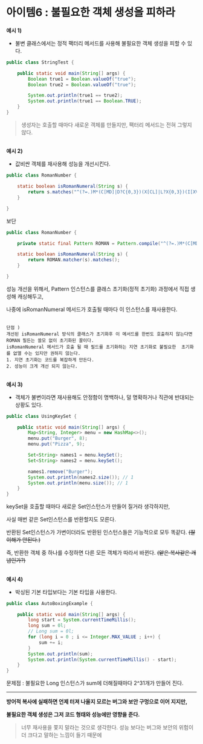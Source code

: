 # 아이템6  : 불필요한 객체 생성을 피하라
**예시 1)**
* 불변 클래스에서는 정적 팩터리 메서드를 사용해 불필요한 객체 생성을 피할 수 있다.
```java
public class StringTest {

    public static void main(String[] args) {
        Boolean true1 = Boolean.valueOf("true");
        Boolean true2 = Boolean.valueOf("true");

        System.out.println(true1 == true2);
        System.out.println(true1 == Boolean.TRUE);
    }
}
```
> 생성자는 호출할 때마다 새로운 객체를 만들지만, 팩터리 메서드는 전혀 그렇지 않다.


##
**예시 2)**
* 값비싼 객체를 재사용해 성능을 개선시킨다.
```java
public class RomanNumber {

    static boolean isRomanNumeral(String s) {
        return s.matches("^(?=.)M*(C[MD]|D?C{0,3})(X[CL]|L?X{0,3})(I[XV]|V?I{0,3})$");
    }

}
```
보단

```java
public class RomanNumber {

    private static final Pattern ROMAN = Pattern.compile("^(?=.)M*(C[MD]|D?C{0,3})(X[CL]|L?X{0,3})(I[XV]|V?I{0,3})$");

    static boolean isRomanNumeral(String s) {
        return ROMAN.matcher(s).matches();
    }

}
```

성능 개선을 위해서, Pattern 인스턴스를 클래스 초기화(정적 초기화) 과정에서 직접 생성해 캐싱해두고,

나중에 isRomanNumeral 메서드가 호출될 때마다 이 인스턴스를 재사용한다.
##
```
단점 )
개선된 isRomanNumeral 방식의 클래스가 초기화후 이 메서드를 한번도 호출하지 않는다면 ROMAN 필든는 쓸모 없이 초기화된 꼴이다.
isRomanNumeral 메서드가 호출 될 때 필드를 초기화하는 지연 초기화로 불필요한  초기화를 없앨 수는 있지만 권하지 않는다.
1. 지연 초기화는 코드를 복잡하게 만든다.
2. 성능이 크게 개선 되지 않는다.
```


##
**예시 3)**
* 객체가 불변이라면 재사용해도 안정함이 명백하나, 덜 명확하거나 직관에 반대되는 상황도 있다.

```java
public class UsingKeySet {

    public static void main(String[] args) {
        Map<String, Integer> menu = new HashMap<>();
        menu.put("Burger", 8);
        menu.put("Pizza", 9);

        Set<String> names1 = menu.keySet();
        Set<String> names2 = menu.keySet();

        names1.remove("Burger");
        System.out.println(names2.size()); // 1
        System.out.println(menu.size()); // 1
    }
}
```
keySet을 호출할 때마다 새로운 Set인스턴스가 만들어 질거라 생각하지만,

사실 매번 같은 Set인스턴스를 반환할지도 모른다.

반환된 Set인스턴스가 가변이더라도 반환된 인스턴스들은 기능적으로 모두 똑같다. ~~(잘 이해가 안된다.)~~

즉, 반환한 객체 중 하나를 수정하면 다른 모든 객체가 따라서 바뀐다. ~~(얕은 복사같은 개념인가?)~~


##

**예시 4)**
* 박싱된 기본 타입보다는 기본 타입을 사용한다.
```java
public class AutoBoxingExample {

    public static void main(String[] args) {
        long start = System.currentTimeMillis();
        long sum = 0l;
        // Long sum = 0l;
        for (long i = 0 ; i <= Integer.MAX_VALUE ; i++) {
            sum += i;
        }
        System.out.println(sum);
        System.out.println(System.currentTimeMillis() - start);
    }
}
```
문제점 : 불필요한 Long 인스턴스가 sum에 더해질때마다 2^31개가 만들어 진다.

----

**방어적 복사에 실패하면 언제 터져 나올지 모르는 버그와 보안 구멍으로 이어 지지만,**

**불필요한 객체 생성은 그저 코드 형태와 성능에만 영향을 준다.**

> 너무 재사용을 쫓지 말라는 것으로 생각한다. 성능 보다는 버그와 보안의 위험이 더 크다고 말하는 느낌이 들기 때문에

